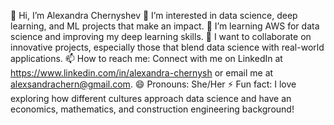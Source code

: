 👋 Hi, I’m Alexandra Chernyshev
👀 I’m interested in data science, deep learning, and ML projects that make an impact.
🌱 I’m learning AWS for data science and improving my deep learning skills.
💞️ I want to collaborate on innovative projects, especially those that blend data science with real-world applications.
📫 How to reach me: Connect with me on LinkedIn at https://www.linkedin.com/in/alexandra-chernysh or email me at alexsandrachern@gmail.com.
😄 Pronouns: She/Her
⚡ Fun fact: I love exploring how different cultures approach data science and have an economics, mathematics, and construction engineering background!

<!---
AlexaChernysh/AlexaChernysh is a ✨ special ✨ repository because its `README.md` (this file) appears on your GitHub profile.
You can click the Preview link to take a look at your changes.
--->
